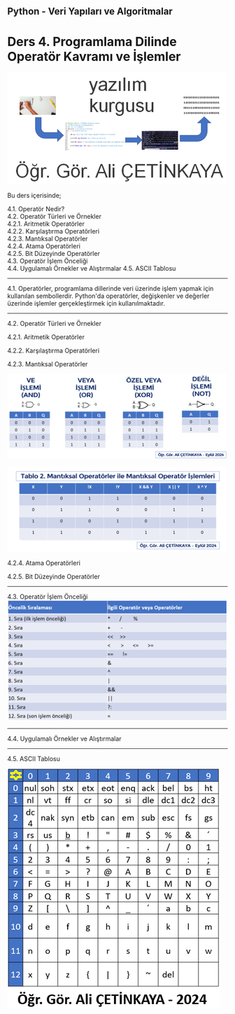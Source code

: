## Python - Veri Yapıları ve Algoritmalar
# Ders 4. Programlama Dilinde Operatör Kavramı ve İşlemler

![alternatif metin](https://github.com/acetinkaya/yapayzeka/blob/main/Programlama-8.png)

Bu ders içerisinde;

4.1. Operatör Nedir?  
4.2. Operatör Türleri ve Örnekler  
4.2.1. Aritmetik Operatörler  
4.2.2. Karşılaştırma Operatörleri  
4.2.3. Mantıksal Operatörler  
4.2.4. Atama Operatörleri  
4.2.5. Bit Düzeyinde Operatörler   
4.3. Operatör İşlem Önceliği  
4.4. Uygulamalı Örnekler ve Alıştırmalar
4.5. ASCII Tablosu
  
---

4.1. Operatörler, programlama dillerinde veri üzerinde işlem yapmak için kullanılan sembollerdir. Python'da operatörler, değişkenler ve değerler üzerinde işlemler gerçekleştirmek için kullanılmaktadır.

---

4.2. Operatör Türleri ve Örnekler

4.2.1. Aritmetik Operatörler  
  
4.2.2. Karşılaştırma Operatörleri  
  
4.2.3. Mantıksal Operatörler  

![alternatif metin](https://github.com/acetinkaya/veriyapilari-algoritma/blob/main/Programlama-4.png)

![alternatif metin](https://github.com/acetinkaya/veriyapilari-algoritma/blob/main/Programlama-3.png)

4.2.4. Atama Operatörleri  
  
4.2.5. Bit Düzeyinde Operatörler   

---

4.3. Operatör İşlem Önceliği  
![alternatif metin](https://github.com/acetinkaya/veriyapilari-algoritma/blob/main/Programlama-1.png)

---

4.4. Uygulamalı Örnekler ve Alıştırmalar




---
  
4.5. ASCII Tablosu

![alternatif metin](https://github.com/acetinkaya/veriyapilari-algoritma/blob/main/Asci.png)
